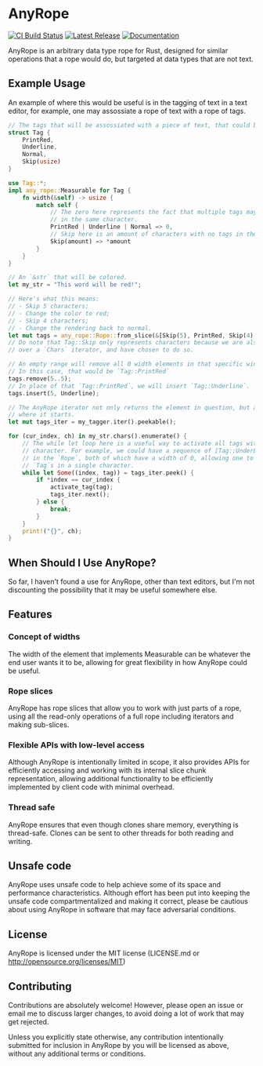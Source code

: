 # AnyRope

[![CI Build Status][github-ci-img]][github-ci]
[![Latest Release][crates-io-badge]][crates-io-url]
[![Documentation][docs-rs-img]][docs-rs-url]

AnyRope is an arbitrary data type rope for Rust, designed for similar operations
that a rope would do, but targeted at data types that are not text.


## Example Usage

An example of where this would be useful is in the tagging of text in a text editor,
for example, one may assossiate a rope of text with a rope of tags.

```rust
// The tags that will be assossiated with a piece of text, that could be a rope.
struct Tag {
    PrintRed,
    Underline,
    Normal,
    Skip(usize)
}

use Tag::*;
impl any_rope::Measurable for Tag {
    fn width(&self) -> usize {
        match self {
            // The zero here represents the fact that multiple tags may be placed
            // in the same character.
            PrintRed | Underline | Normal => 0,
            // Skip here is an amount of characters with no tags in them.
            Skip(amount) => *amount
        }
    }
}

// An `&str` that will be colored.
let my_str = "This word will be red!";

// Here's what this means:
// - Skip 5 characters;
// - Change the color to red;
// - Skip 4 characters;
// - Change the rendering back to normal.
let mut tags = any_rope::Rope::from_slice(&[Skip(5), PrintRed, Skip(4), Normal]);
// Do note that Tag::Skip only represents characters because we are also iterating
// over a `Chars` iterator, and have chosen to do so.

// An empty range will remove all 0 width elements in that specific width.
// In this case, that would be `Tag::PrintRed`
tags.remove(5..5);
// In place of that `Tag::PrintRed`, we will insert `Tag::Underline`.
tags.insert(5, Underline);

// The AnyRope iterator not only returns the element in question, but also the width
// where it starts.
let mut tags_iter = my_tagger.iter().peekable();

for (cur_index, ch) in my_str.chars().enumerate() {
    // The while let loop here is a useful way to activate all tags within the same
    // character. For example, we could have a sequence of [Tag::UnderLine, Tag::PrintRed]
    // in the `Rope`, both of which have a width of 0, allowing one to execute multiple
    // `Tag`s in a single character.
    while let Some((index, tag)) = tags_iter.peek() {
        if *index == cur_index {
            activate_tag(tag);
            tags_iter.next();
        } else {
            break;
        }
    }
    print!("{}", ch);
}
```

## When Should I Use AnyRope?

So far, I haven't found a use for AnyRope, other than text editors, but I'm not
discounting the possibility that it may be useful somewhere else.

## Features

### Concept of widths

The width of the element that implements Measurable can be whatever the end user wants
it to be, allowing for great flexibility in how AnyRope could be useful.

### Rope slices

AnyRope has rope slices that allow you to work with just parts of a rope, using
all the read-only operations of a full rope including iterators and making
sub-slices.

### Flexible APIs with low-level access

Although AnyRope is intentionally limited in scope, it also provides APIs for
efficiently accessing and working with its internal slice chunk
representation, allowing additional functionality to be efficiently
implemented by client code with minimal overhead.

### Thread safe

AnyRope ensures that even though clones share memory, everything is thread-safe.
Clones can be sent to other threads for both reading and writing.

## Unsafe code

AnyRope uses unsafe code to help achieve some of its space and performance
characteristics. Although effort has been put into keeping the unsafe code
compartmentalized and making it correct, please be cautious about using AnyRope
in software that may face adversarial conditions.

## License

AnyRope is licensed under the MIT license (LICENSE.md or http://opensource.org/licenses/MIT)

## Contributing

Contributions are absolutely welcome!  However, please open an issue or email
me to discuss larger changes, to avoid doing a lot of work that may get
rejected.

Unless you explicitly state otherwise, any contribution intentionally
submitted for inclusion in AnyRope by you will be licensed as above,
without any additional terms or conditions.

[crates-io-badge]: https://img.shields.io/crates/v/any-rope.svg?style=for-the-badge
[crates-io-url]:   https://crates.io/crates/any-rope
[github-ci-img]:   https://github.com/AhoyISki/AnyRope/actions/workflows/ci.yml/badge.svg?style=for-the-badge
[github-ci]:       https://github.com/AhoyISki/AnyRope/actions/workflows/ci.yml
[docs-rs-img]:     https://docs.rs/any-rope/badge.svg?style=for-the-badge
[docs-rs-url]:     https://docs.rs/any-rope
